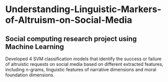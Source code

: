 # Understanding-Linguistic-Markers-of-Altruism-on-Social-Media
## Social computing research project using Machine Learning

Developed 4 SVM classification models that identify the success or failure of altruistic requests on social media based on different extracted features, including n-grams, linguistic features of narrative dimensions and moral foundation dimensions.
